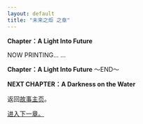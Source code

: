```yaml
---
layout: default
title: "未来之炬 之章"
---
```


**Chapter：A Light Into Future**

NOW PRINTING... ...

**Chapter：A Light Into Future**
～END～

**NEXT CHAPTER：A Darkness on the Water**

返回[故事主页](https://amarillonmc.github.io/Settings/)。


[进入下一章。](/Basis/Ch06.md)